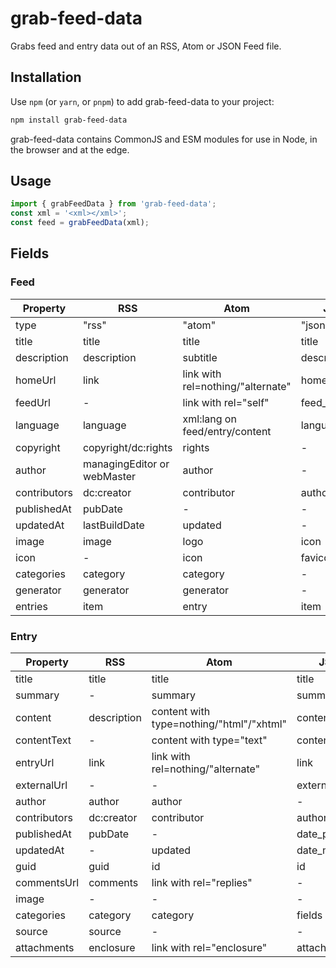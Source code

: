 # grab-feed-data

Grabs feed and entry data out of an RSS, Atom or JSON Feed file.

## Installation

Use `npm` (or `yarn`, or `pnpm`) to add grab-feed-data to your project:

```bash
npm install grab-feed-data
```

grab-feed-data contains CommonJS and ESM modules for use in Node, in the browser and at the edge.

## Usage

```ts
import { grabFeedData } from 'grab-feed-data';
const xml = '<xml></xml>';
const feed = grabFeedData(xml);
```

## Fields

### Feed

| Property     | RSS                         | Atom                              | JSON           |
| ------------ | --------------------------- | --------------------------------- | -------------- |
| type         | "rss"                       | "atom"                            | "json"         |
| title        | title                       | title                             | title          |
| description  | description                 | subtitle                          | description    |
| homeUrl      | link                        | link with rel=nothing/"alternate" | home_page_url  |
| feedUrl      | -                           | link with rel="self"              | feed_url       |
| language     | language                    | xml:lang on feed/entry/content    | language       |
| copyright    | copyright/dc:rights         | rights                            | -              |
| author       | managingEditor or webMaster | author                            | -              |
| contributors | dc:creator                  | contributor                       | authors/author |
| publishedAt  | pubDate                     | -                                 | -              |
| updatedAt    | lastBuildDate               | updated                           | -              |
| image        | image                       | logo                              | icon           |
| icon         | -                           | icon                              | favicon        |
| categories   | category                    | category                          | -              |
| generator    | generator                   | generator                         | -              |
| entries      | item                        | entry                             | item           |

### Entry

| Property     | RSS         | Atom                                     | JSON           |
| ------------ | ----------- | ---------------------------------------- | -------------- |
| title        | title       | title                                    | title          |
| summary      | -           | summary                                  | summary        |
| content      | description | content with type=nothing/"html"/"xhtml" | content_html   |
| contentText  | -           | content with type="text"                 | content_text   |
| entryUrl     | link        | link with rel=nothing/"alternate"        | link           |
| externalUrl  | -           | -                                        | external_url   |
| author       | author      | author                                   | -              |
| contributors | dc:creator  | contributor                              | authors/author |
| publishedAt  | pubDate     | -                                        | date_published |
| updatedAt    | -           | updated                                  | date_modified  |
| guid         | guid        | id                                       | id             |
| commentsUrl  | comments    | link with rel="replies"                  | -              |
| image        | -           | -                                        | -              |
| categories   | category    | category                                 | fields         |
| source       | source      | -                                        | -              |
| attachments  | enclosure   | link with rel="enclosure"                | attachments    |
